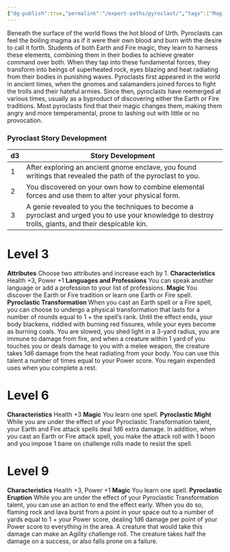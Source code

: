 ```yaml
---
{"dg-publish":true,"permalink":"/expert-paths/pyroclast/","tags":["Magic"]}
---
```


Beneath the surface of the world flows the hot blood of Urth. Pyroclasts can feel the boiling magma as if it were their own blood and burn with the desire to call it forth. Students of both Earth and Fire magic, they learn to harness these elements, combining them in their bodies to achieve greater command over both. When they tap into these fundamental forces, they transform into beings of superheated rock, eyes blazing and heat radiating from their bodies in punishing waves.
Pyroclasts first appeared in the world in ancient times, when the gnomes and salamanders joined forces to fight the trolls and their hateful armies.
Since then, pyroclasts have reemerged at various times, usually as a byproduct of discovering either the Earth or Fire traditions. Most pyroclasts find that their magic changes them, making them angry and more temperamental, prone to lashing out with little or no provocation.
### Pyroclast Story Development

| d3  | Story Development                                                                                                                                     |
| --- | ----------------------------------------------------------------------------------------------------------------------------------------------------- |
| 1   | After exploring an ancient gnome enclave, you found writings that revealed the path of the pyroclast to you.                                          |
| 2   | You discovered on your own how to combine elemental forces and use them to alter your physical form.                                                  |
| 3   | A genie revealed to you the techniques to become a pyroclast and urged you to use your knowledge to destroy trolls, giants, and their despicable kin. |
# Level 3
**Attributes** Choose two attributes and increase each by 1.
**Characteristics** Health +3, Power +1
**Languages and Professions** You can speak another language or add a profession to your list of professions.
**Magic** You discover the Earth or Fire tradition or learn one Earth or Fire spell.
**Pyroclastic Transformation** When you cast an Earth spell or a Fire spell, you can choose to undergo a physical transformation that lasts for a number of rounds equal to 1 + the spell’s rank. Until the effect ends, your body blackens, riddled with burning red fissures, while your eyes become as burning coals. You are slowed, you shed light in a 3-yard radius, you are immune to damage from fire, and when a creature within 1 yard of you touches you or deals damage to you with a melee weapon, the creature takes 1d6 damage from the heat radiating from your body. You can use this talent a number of times equal to your Power score. You regain expended uses when you complete a rest.
# Level 6
**Characteristics** Health +3
**Magic** You learn one spell.
**Pyroclastic Might** While you are under the effect of your Pyroclastic Transformation talent, your Earth and Fire attack spells deal 1d6 extra damage. In addition, when you cast an Earth or Fire attack spell, you make the attack roll with 1 boon and you impose 1 bane on challenge rolls made to resist the spell.
# Level 9
**Characteristics** Health +3, Power +1
**Magic** You learn one spell.
**Pyroclastic Eruption** While you are under the effect of your Pyroclastic Transformation talent, you can use an action to end the effect early. When you do so, flaming rock and lava burst from a point in your space out to a number of yards equal to 1 + your Power score, dealing 1d6 damage per point of your Power score to everything in the area. A creature that would take this damage can make an Agility challenge roll. The creature takes half the damage on a success, or also falls prone on a failure.